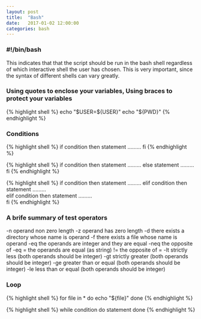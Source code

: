 ```yaml
---
layout: post
title:  "Bash"
date:   2017-01-02 12:00:00
categories: bash
---
```


### #!/bin/bash

This indicates that that the script should be run in the bash shell regardless of which interactive shell the user has chosen. This is very important, since the syntax of different shells can vary greatly.

### Using quotes to enclose your variables, Using braces to protect your variables

{% highlight shell %}
echo "\$USER=${USER}"
echo "${PWD}"
{% endhighlight %}

### Conditions

{% highlight shell %}
if condition
then
    statement
    .........
fi
{% endhighlight %}

{% highlight shell %}
if condition
then
    statement
    .........
else
    statement
    .........        
fi
{% endhighlight %}

{% highlight shell %}
if condition
then
    statement
    .........
elif condition
then
    statement
    .........        
elif condition
then
    statement
    .........        
fi
{% endhighlight %}

### A brife summary of test operators

-n   operand non zero length
-z   operand has zero length
-d   there exists a directory whose name is operand
-f   there exists a file whose name is operand
-eq  the operands are integer and they are equal
-neq the opposite of -eq
=    the operands are equal (as string)
!=   the opposite of =
-lt  strictly less (both operands should be integer)
-gt  strictly greater (both operands should be integer)
-ge  greater than or equal (both operands should be integer)
-le  less than or equal (both operands should be integer)

### Loop

{% highlight shell %}
for file in *
do 
    echo "${file}"
done
{% endhighlight %}

{% highlight shell %}
while condition
do 
    statement
done
{% endhighlight %}








